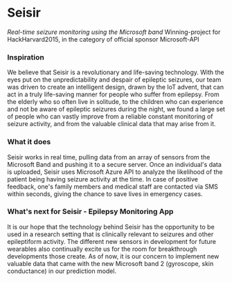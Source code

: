 # Seisir
*Real-time seizure monitoring using the Microsoft band*
Winning-project for HackHarvard2015, in the category of official sponsor Microsoft-API

### Inspiration
We believe that Seisir is a revolutionary and life-saving technology. With the eyes put on the unpredictability and despair of epileptic seizures, our team  was driven to create an intelligent design, drawn by the IoT advent, that can act in a truly life-saving manner for people who suffer from epilepsy. From the elderly who so often live in solitude, to the children who can experience and not be aware of epileptic seizures during the night, we found a large set of people who can vastly improve from a reliable constant monitoring of seizure activity, and from the valuable clinical data that may arise from it.

### What it does
Seisir works in real time, pulling data from an array of sensors from the Microsoft Band and pushing it to a secure server. Once an individual's data is uploaded, Seisir uses Microsoft Azure API to analyze the likelihood of the patient being having seizure activity at the time. In case of positive feedback, one's family members and medical staff are contacted via SMS within seconds, giving the chance to save lives in emergency cases.

### What's next for Seisir - Epilepsy Monitoring App
It is our hope that the technology behind Seisir has the opportunity to be used in a research setting that is clinically relevant to seizures and other epileptiform activity. The different new sensors in development for future wearables also continually excite us for the room for breakthrough developments those create. As of now, it is our concern to implement new valuable data that came with the new Microsoft band 2 (gyroscope, skin conductance) in our prediction model.
